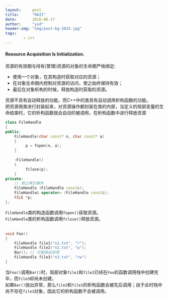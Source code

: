 ```yaml
---
layout:     post
title:      "RAII"
date:       2016-06-17
author:     "ysd"
header-img: "img/post-bg-2015.jpg"
tags:      
        - c++
---
```


#### Resource Acquisition Is Initialization.

资源的有效期与持有(管理)资源的对象的生命期严格绑定:

+ 使用一个对象，在其构造时获取对应的资源；
+ 在对象生命期内控制对资源的访问，使之始终保持有效；
+ 最后在对象析构的时候，释放构造时获取的资源。

资源不具有自动释放的功能，而C++中的类具有自动调用析构函数的功能。<br/>
把资源用类进行封装起来，对资源操作都封装在类的内部，当定义的局部变量的生命结束时，它的析构函数就会自动的被调用，在析构函数中进行释放资源
<br/>

```cpp
class FileHandle 
{
public:
    FileHandle(char const* n, char const* a) 
    {
         p = fopen(n, a); 
    }
    
    ~FileHandle() 
    {
         fclose(p); 
    }
private:
    // 禁止拷贝操作
    FileHandle (FileHandle const&);
    FileHandle& operator= (FileHandle const&);
    FILE *p;
};
```

`FileHandle`类的构造函数调用`fopen()`获取资源。<br/>
`FileHandle`类的析构函数调用`fclose()`释放资源。<br/>
<br/>

```cpp
void Foo()
{
    FileHandle file1("n1.txt", "r"); 
    FileHandle file2("n2.txt", "w");
    Bar(); // 可能抛出异常
    FileHandle file3("n3.txt", "rw")
}
```

当`Foo()`调用`Bar()`时，局部对象`file1`和`file2`已经在`Foo`的函数调用栈中创建完毕，而`file3`却尚未创建。<br/>
如果`Bar()`抛出异常，那么`file2`和`file1`的析构函数会被先后调用；由于此时栈中尚不存在`file3`对象，因此它的析构函数不会被调用。
